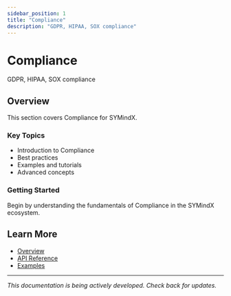 ```yaml
---
sidebar_position: 1
title: "Compliance"
description: "GDPR, HIPAA, SOX compliance"
---
```


# Compliance

GDPR, HIPAA, SOX compliance

## Overview

This section covers Compliance for SYMindX.

### Key Topics

- Introduction to Compliance
- Best practices
- Examples and tutorials
- Advanced concepts

### Getting Started

Begin by understanding the fundamentals of Compliance in the SYMindX ecosystem.

## Learn More

- [Overview](/docs/01-overview)
- [API Reference](/docs/03-api-reference)
- [Examples](/docs/17-examples)

---

*This documentation is being actively developed. Check back for updates.*
